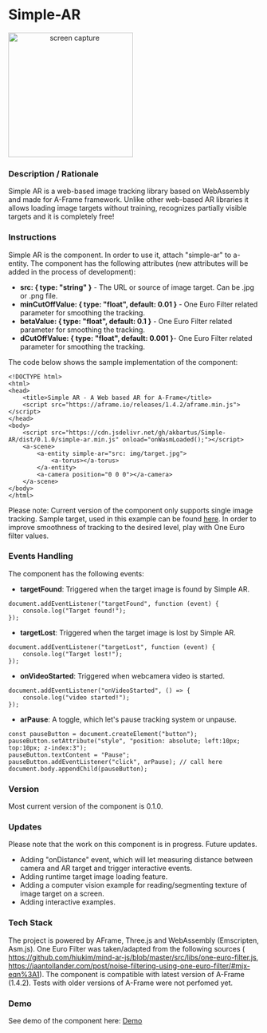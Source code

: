 # Simple-AR
<img src="img/screenshot.gif" title="screen capture" alt="screen capture" width="250" style="text-align: center">

### **Description / Rationale**
Simple AR is a web-based image tracking library based on WebAssembly and made for A-Frame framework. Unlike other web-based AR libraries it allows loading image targets without training, recognizes partially visible targets and it is completely free!

### **Instructions**
Simple AR is the component. In order to use it, attach "simple-ar" to a-entity. The component has the following attributes (new attributes will be added in the process of development): 
* <b>src: { type: "string" }</b> - The URL or source of image target. Can be .jpg or .png file. 
* <b>minCutOffValue: { type: "float", default: 0.01 }</b> - One Euro Filter related parameter for smoothing the tracking.
* <b>betaValue: { type: "float", default: 0.1 }</b> - One Euro Filter related parameter for smoothing the tracking.
* <b>dCutOffValue: { type: "float", default: 0.001 }</b>- One Euro Filter related parameter for smoothing the tracking.

The code below shows the sample implementation of the component:
```
<!DOCTYPE html>
<html>
<head>
    <title>Simple AR - A Web based AR for A-Frame</title>
    <script src="https://aframe.io/releases/1.4.2/aframe.min.js"></script>
</head>
<body>
    <script src="https://cdn.jsdelivr.net/gh/akbartus/Simple-AR/dist/0.1.0/simple-ar.min.js" onload="onWasmLoaded();"></script>
    <a-scene>
        <a-entity simple-ar="src: img/target.jpg">
            <a-torus></a-torus>
        </a-entity>
        <a-camera position="0 0 0"></a-camera>
    </a-scene>
</body>
</html>
```
Please note: Current version of the component only supports single image tracking. Sample target, used in this example can be found <a href="img/target.jpg">here</a>. In order to improve smoothness of tracking to the desired level, play with One Euro filter values.

### **Events Handling**
The component has the following events:
* <b>targetFound</b>: Triggered when the target image is found by Simple AR.
```
document.addEventListener("targetFound", function (event) {
    console.log("Target found!");
});
```
* <b>targetLost</b>: Triggered when the target image is lost by Simple AR.
```
document.addEventListener("targetLost", function (event) {
    console.log("Target lost!");
});
```
* <b>onVideoStarted</b>: Triggered when webcamera video is started.
```
document.addEventListener("onVideoStarted", () => {
    console.log("video started!");
});
```
* <b>arPause</b>: A toggle, which let's pause tracking system or unpause.
```
const pauseButton = document.createElement("button");
pauseButton.setAttribute("style", "position: absolute; left:10px; top:10px; z-index:3");
pauseButton.textContent = "Pause";
pauseButton.addEventListener("click", arPause); // call here
document.body.appendChild(pauseButton);
```
### **Version**
Most current version of the component is 0.1.0.

### **Updates**
Please note that the work on this component is in progress. Future updates.
* Adding "onDistance" event, which will let measuring distance between camera and AR target and trigger interactive events.
* Adding runtime target image loading feature.
* Adding a computer vision example for reading/segmenting texture of image target on a screen.
* Adding interactive examples.

### **Tech Stack**
The project is powered by AFrame, Three.js and WebAssembly (Emscripten, Asm.js). One Euro Filter was taken/adapted from the following sources ( https://github.com/hiukim/mind-ar-js/blob/master/src/libs/one-euro-filter.js, https://jaantollander.com/post/noise-filtering-using-one-euro-filter/#mjx-eqn%3A1).
The component is compatible with latest version of A-Frame (1.4.2). Tests with older versions of A-Frame were not perfomed yet.

### **Demo**
See demo of the component here: [Demo](https://webar-simple.glitch.me/)
